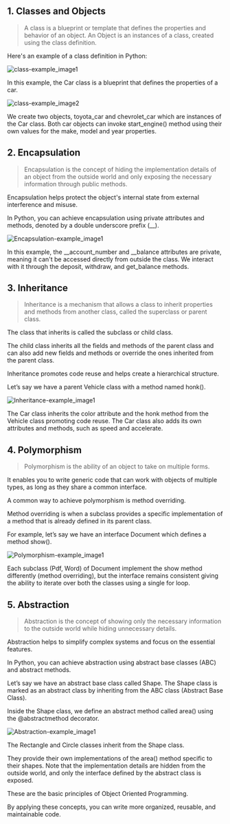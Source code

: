 ## 1. Classes and Objects

>	A class is a blueprint or template that defines the properties and behavior of an object. An Object is an instances of a class, created using the class definition.

Here's an example of a class definition in Python:

![class-example_image1](iamges/example-class.png)

In this example, the Car class is a blueprint that defines the properties of a car.

![class-example_image2](iamges/example-class2.png)

We create two objects, toyota_car and chevrolet_car which are instances of the Car class. Both car objects can invoke start_engine() method using their own values for the make, model and year properties.

## 2. Encapsulation
> Encapsulation is the concept of hiding the implementation details of an object from the outside world and only exposing the necessary information through public methods.

Encapsulation helps protect the object's internal state from external interference and misuse.

In Python, you can achieve encapsulation using private attributes and methods, denoted by a double underscore prefix (__).

![Encapsulation-example_image1](iamges/example-encapsulation.png)

In this example, the __account_number and __balance attributes are private, meaning it can't be accessed directly from outside the class. We interact with it through the deposit, withdraw, and get_balance methods.

## 3. Inheritance
> Inheritance is a mechanism that allows a class to inherit properties and methods from another class, called the superclass or parent class.

The class that inherits is called the subclass or child class.

The child class inherits all the fields and methods of the parent class and can also add new fields and methods or override the ones inherited from the parent class.

Inheritance promotes code reuse and helps create a hierarchical structure.

Let’s say we have a parent Vehicle class with a method named honk().

![Inheritance-example_image1](iamges/example-inheritance.png)

The Car class inherits the color attribute and the honk method from the Vehicle class promoting code reuse. The Car class also adds its own attributes and methods, such as speed and accelerate.

## 4. Polymorphism
> Polymorphism is the ability of an object to take on multiple forms.

It enables you to write generic code that can work with objects of multiple types, as long as they share a common interface.

A common way to achieve polymorphism is method overriding.

Method overriding is when a subclass provides a specific implementation of a method that is already defined in its parent class.

For example, let’s say we have an interface Document which defines a method show().

![Polymorphism-example_image1](iamges/example-Polymorphism.png)

Each subclass (Pdf, Word) of Document implement the show method differently (method overriding), but the interface remains consistent giving the ability to iterate over both the classes using a single for loop.

## 5. Abstraction
> Abstraction is the concept of showing only the necessary information to the outside world while hiding unnecessary details.

Abstraction helps to simplify complex systems and focus on the essential features.

In Python, you can achieve abstraction using abstract base classes (ABC) and abstract methods.

Let’s say we have an abstract base class called Shape. The Shape class is marked as an abstract class by inheriting from the ABC class (Abstract Base Class).

Inside the Shape class, we define an abstract method called area() using the @abstractmethod decorator.

![Abstraction-example_image1](iamges/example-Abstraction.png)

The Rectangle and Circle classes inherit from the Shape class.

They provide their own implementations of the area() method specific to their shapes. Note that the implementation details are hidden from the outside world, and only the interface defined by the abstract class is exposed.

These are the basic principles of Object Oriented Programming.

By applying these concepts, you can write more organized, reusable, and maintainable code.
